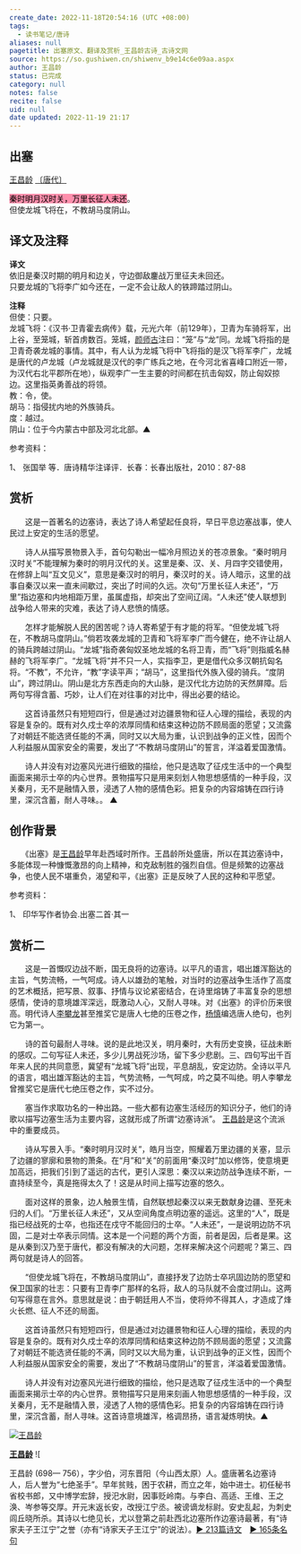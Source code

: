 ```yaml
---
create_date: 2022-11-18T20:54:16 (UTC +08:00)
tags:
  - 读书笔记/唐诗
aliases: null
pagetitle: 出塞原文、翻译及赏析_王昌龄古诗_古诗文网
source: https://so.gushiwen.cn/shiwenv_b9e14c6e09aa.aspx
author: 王昌龄
status: 已完成
category: null
notes: false
recite: false
uid: null
date updated: 2022-11-19 21:17
---
```


## 出塞

[王昌龄](https://so.gushiwen.cn/authorv_d9343fa5dac7.aspx) [〔唐代〕](https://so.gushiwen.cn/shiwens/default.aspx?cstr=%e5%94%90%e4%bb%a3)

<mark style="background: #FF5582A6;">秦时明月汉时关，万里长征人未还</mark>。\
但使龙城飞将在，不教胡马度阴山。

## 译文及注释

**译文**\
依旧是秦汉时期的明月和边关，守边御敌鏖战万里征夫未回还。\
只要龙城的飞将李广如今还在，一定不会让敌人的铁蹄踏过阴山。

**注释**\
但使：只要。\
龙城飞将：《汉书·卫青霍去病传》载，元光六年（前129年），卫青为车骑将军，出上谷，至笼城，斩首虏数百。笼城，[颜师古](https://so.gushiwen.cn/authorv_a2046ee41bd5.aspx)注曰：“笼”与“龙”同。龙城飞将指的是卫青奇袭龙城的事情。其中，有人认为龙城飞将中飞将指的是汉飞将军李广，龙城是唐代的卢龙城（卢龙城就是汉代的李广练兵之地，在今河北省喜峰口附近一带，为汉代右北平郡所在地），纵观李广一生主要的时间都在抗击匈奴，防止匈奴掠边。这里指英勇善战的将领。\
教：令，使。\
胡马：指侵扰内地的外族骑兵。\
度：越过。\
阴山：位于今内蒙古中部及河北北部。▲

参考资料：

1、 张国举 等．唐诗精华注译评．长春：长春出版社，2010：87-88

## 赏析

　　这是一首著名的边塞诗，表达了诗人希望起任良将，早日平息边塞战事，使人民过上安定的生活的愿望。

　　诗人从描写景物景入手，首句勾勒出一幅冷月照边关的苍凉景象。“秦时明月汉时关”不能理解为秦时的明月汉代的关。这里是秦、汉、关、月四字交错使用，在修辞上叫“互文见义”，意思是秦汉时的明月，秦汉时的关。诗人暗示，这里的战事自秦汉以来一直未间歇过，突出了时间的久远。次句“万里长征人未还”，“万里”指边塞和内地相距万里，虽属虚指，却突出了空间辽阔。“人未还”使人联想到战争给人带来的灾难，表达了诗人悲愤的情感。

　　怎样才能解脱人民的困苦呢？诗人寄希望于有才能的将军。“但使龙城飞将在，不教胡马度阴山。”倘若攻袭龙城的卫青和飞将军李广而今健在，绝不许让胡人的骑兵跨越过阴山。“龙城”指奇袭匈奴圣地龙城的名将卫青，而“飞将”则指威名赫赫的飞将军李广。“龙城飞将”并不只一人，实指李卫，更是借代众多汉朝抗匈名将。“不教”，不允许，“教”字读平声；“胡马”，这里指代外族入侵的骑兵。“度阴山”，跨过阴山。阴山是北方东西走向的大山脉，是汉代北方边防的天然屏障。后两句写得含蓄、巧妙，让人们在对往事的对比中，得出必要的结论。

　　这首诗虽然只有短短四行，但是通过对边疆景物和征人心理的描绘，表现的内容是复杂的。既有对久戍士卒的浓厚同情和结束这种边防不顾局面的愿望；又流露了对朝廷不能选贤任能的不满，同时又以大局为重，认识到战争的正义性，因而个人利益服从国家安全的需要，发出了“不教胡马度阴山”的誓言，洋溢着爱国激情。

　　诗人并没有对边塞风光进行细致的描绘，他只是选取了征戍生活中的一个典型画面来揭示士卒的内心世界。景物描写只是用来刻划人物思想感情的一种手段，汉关秦月，无不是融情入景，浸透了人物的感情色彩。把复杂的内容熔铸在四行诗里，深沉含蓄，耐人寻味。。 ▲

## 创作背景

　　《出塞》是[王昌龄](https://so.gushiwen.cn/authorv_d9343fa5dac7.aspx)早年赴西域时所作。王昌龄所处盛唐，所以在其边塞诗中，多能体现一种慷慨激昂的向上精神，和克敌制胜的强烈自信。但是频繁的边塞战争，也使人民不堪重负，渴望和平，《出塞》正是反映了人民的这种和平愿望。

参考资料：

1、 印华写作者协会.出塞二首·其一

## 赏析二

　　这是一首慨叹边战不断，国无良将的边塞诗。以平凡的语言，唱出雄浑豁达的主旨，气势流畅，一气呵成。诗人以雄劲的笔触，对当时的边塞战争生活作了高度的艺术概括，把写景、叙事、抒情与议论紧密结合，在诗里熔铸了丰富复杂的思想感情，使诗的意境雄浑深远，既激动人心，又耐人寻味。对《出塞》的评价历来很高。明代诗人[李攀龙](https://so.gushiwen.cn/authorv_bce58d633801.aspx)甚至推奖它是唐人七绝的压卷之作，[杨慎](https://so.gushiwen.cn/authorv_58f3c71f76d8.aspx)编选唐人绝句，也列它为第一。

　　诗的首句最耐人寻味。说的是此地汉关，明月秦时，大有历史变换，征战未断的感叹。二句写征人未还，多少儿男战死沙场，留下多少悲剧。三、四句写出千百年来人民的共同意愿，冀望有“龙城飞将”出现，平息胡乱，安定边防。全诗以平凡的语言，唱出雄浑豁达的主旨，气势流畅，一气呵成，吟之莫不叫绝。明人李攀龙曾推奖它是唐代七绝压卷之作，实不过分。

　　塞当作求取功名的一种出路。一些大都有边塞生活经历的知识分子，他们的诗歌以描写边塞生活为主要内容，这就形成了所谓“边塞诗派”。 [王昌龄](https://so.gushiwen.cn/authorv_d9343fa5dac7.aspx)是这个流派中的重要成员。

　　诗从写景入手。“秦时明月汉时关”，皓月当空，照耀着万里边疆的关塞，显示了边疆的寥廓和景物的萧条。在“月”和“关”的前面用“秦汉时”加以修饰，使意境更加高远，把我们引到了遥远的古代，更引人深思：秦汉以来边防战争连续不断，一直持续至今，真是拖得太久了！这是从时间上描写边塞的悠久。

　　面对这样的景象，边人触景生情，自然联想起秦汉以来无数献身边疆、至死未归的人们。“万里长征人未还”，又从空间角度点明边塞的遥远。这里的“人”，既是指已经战死的士卒，也指还在戍守不能回归的士卒。“人未还”，一是说明边防不巩固，二是对士卒表示同情。这本是一个问题的两个方面，前者是因，后者是果。这是从秦到汉乃至于唐代，都没有解决的大问题，怎样来解决这个问题呢？第三、四两句就是诗人的回答。

　　“但使龙城飞将在，不教胡马度阴山”，直接抒发了边防士卒巩固边防的愿望和保卫国家的壮志：只要有卫青李广那样的名将，敌人的马队就不会度过阴山。这两句写得意在言外。意思就是说：由于朝廷用人不当，使将帅不得其人，才造成了烽火长燃、征人不还的局面。

　　这首诗虽然只有短短四行，但是通过对边疆景物和征人心理的描绘，表现的内容是复杂的。既有对久戍士卒的浓厚同情和结束这种边防不顾局面的愿望；又流露了对朝廷不能选贤任能的不满，同时又以大局为重，认识到战争的正义性，因而个人利益服从国家安全的需要，发出了“不教胡马度阴山”的誓言，洋溢着爱国激情。

　　诗人并没有对边塞风光进行细致的描绘，他只是选取了征戍生活中的一个典型画面来揭示士卒的内心世界。景物描写只是用来刻画人物思想感情的一种手段，汉关秦月，无不是融情入景，浸透了人物的感情色彩。把复杂的内容熔铸在四行诗里，深沉含蓄，耐人寻味。这首诗意境雄浑，格调昂扬，语言凝炼明快。▲

[![王昌龄](https://song.gushiwen.cn/authorImg/wangchangling.jpg)](https://so.gushiwen.cn/authorv_d9343fa5dac7.aspx)

[**王昌龄**](https://so.gushiwen.cn/authorv_d9343fa5dac7.aspx) ![

王昌龄 (698— 756），字少伯，河东晋阳（今山西太原）人。盛唐著名边塞诗人，后人誉为“七绝圣手”。早年贫贱，困于农耕，而立之年，始中进士。初任秘书省校书郎，又中博学宏辞，授汜水尉，因事贬岭南。与李白、高适、王维、王之涣、岑参等交厚。开元末返长安，改授江宁丞。被谤谪龙标尉。安史乱起，为刺史闾丘晓所杀。其诗以七绝见长，尤以登第之前赴西北边塞所作边塞诗最著，有“诗家夫子王江宁”之誉（亦有“诗家天子王江宁”的说法）。[► 213篇诗文](https://so.gushiwen.cn/shiwens/default.aspx?astr=%e7%8e%8b%e6%98%8c%e9%be%84)　[► 165条名句](https://so.gushiwen.cn/mingjus/default.aspx?astr=%e7%8e%8b%e6%98%8c%e9%be%84)
